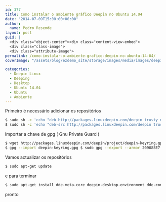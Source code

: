 ```yaml
---
id: 377
title: Como instalar o ambiente gráfico Deepin no Ubuntu 14.04
date: "2014-07-09T15:00:00+00:00"
author:
  name: Pedro Resende
layout: post
guid: |
  <div class="object-center"><div class="content-view-embed">
  <div class="class-image">
  <div class="attribute-image">
permalink: /como-instalar-o-ambiente-grafico-deepin-no-ubuntu-14-04/
coverImage: "/assets/blog/ezdemo_site/storage/images/media/images/deepin-linux/12237-1-eng-GB/deepin-linux_medium.png"

categories:
  - Deepin Linux
  - Deeping
  - Desktop
  - Ubuntu 14.04
  - Ubuntu
  - Ambiente
---
```


Primeiro é necessário adicionar os repositórios

```bash
$ sudo sh -c 'echo "deb http://packages.linuxdeepin.com/deepin trusty main non-free universe" >> /etc/apt/sources.list'
$ sudo sh -c 'echo "deb-src http://packages.linuxdeepin.com/deepin trusty main non-free universe" >> /etc/apt/sources.list'
```

Importar a chave de gpg ( Gnu Private Guard )

```bash
$ wget http://packages.linuxdeepin.com/deepin/project/deepin-keyring.gpg
$ gpg --import deepin-keyring.gpg $ sudo gpg --export --armor 209088E7 | sudo apt-key add -
```

Vamos actualizar os repositórios

```bash
$ sudo apt-get update
```

e para terminar

```bash
$ sudo apt-get install dde-meta-core deepin-desktop-environment dde-control-center dde-daemon bluez5
```

pronto
